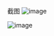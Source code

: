 截图
![image](https://github.com/solofomo/play-substrate-node/assets/83760488/b88a9eba-ec96-46dc-adea-411a8563bb70)

![image](https://github.com/solofomo/play-substrate-node/assets/83760488/4077ed69-c377-46c5-83e9-432bfe636da4)

